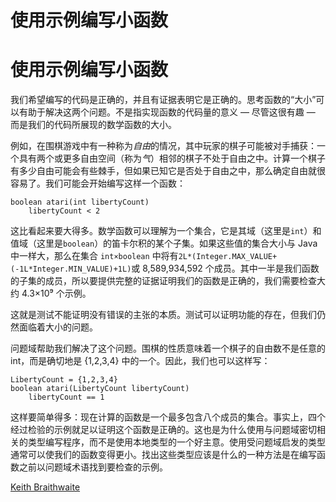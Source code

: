 # 使用示例编写小函数

# 使用示例编写小函数

我们希望编写的代码是正确的，并且有证据表明它是正确的。思考函数的“大小”可以有助于解决这两个问题。不是指实现函数的代码量的意义 — 尽管这很有趣 — 而是我们的代码所展现的数学函数的大小。

例如，在围棋游戏中有一种称为*自由*的情况，其中玩家的棋子可能被对手捕获：一个具有两个或更多自由空间（称为*气*）相邻的棋子不处于自由之中。计算一个棋子有多少自由可能会有些棘手，但如果已知它是否处于自由之中，那么确定自由就很容易了。我们可能会开始编写这样一个函数：

```
boolean atari(int libertyCount)
    libertyCount < 2 
```

这比看起来要大得多。数学函数可以理解为一个集合，它是其域（这里是`int`）和值域（这里是`boolean`）的笛卡尔积的某个子集。如果这些值的集合大小与 Java 中一样大，那么在集合 `int×boolean` 中将有`2L*(Integer.MAX_VALUE+(-1L*Integer.MIN_VALUE)+1L)`或 8,589,934,592 个成员。其中一半是我们函数的子集的成员，所以要提供完整的证据证明我们的函数是正确的，我们需要检查大约 4.3×10⁹ 个示例。

这就是测试不能证明没有错误的主张的本质。测试可以证明功能的存在，但我们仍然面临着大小的问题。

问题域帮助我们解决了这个问题。围棋的性质意味着一个棋子的自由数不是任意的 int，而是确切地是 {1,2,3,4} 中的一个。因此，我们也可以这样写：

```
LibertyCount = {1,2,3,4} 
boolean atari(LibertyCount libertyCount)
    libertyCount == 1 
```

这样要简单得多：现在计算的函数是一个最多包含八个成员的集合。事实上，四个经过检验的示例就足以证明这个函数是正确的。这也是为什么使用与问题域密切相关的类型编写程序，而不是使用本地类型的一个好主意。使用受问题域启发的类型通常可以使我们的函数变得更小。找出这些类型应该是什么的一种方法是在编写函数之前以问题域术语找到要检查的示例。

[Keith Braithwaite](http://programmer.97things.oreilly.com/wiki/index.php/Keith_Braithwaite)
